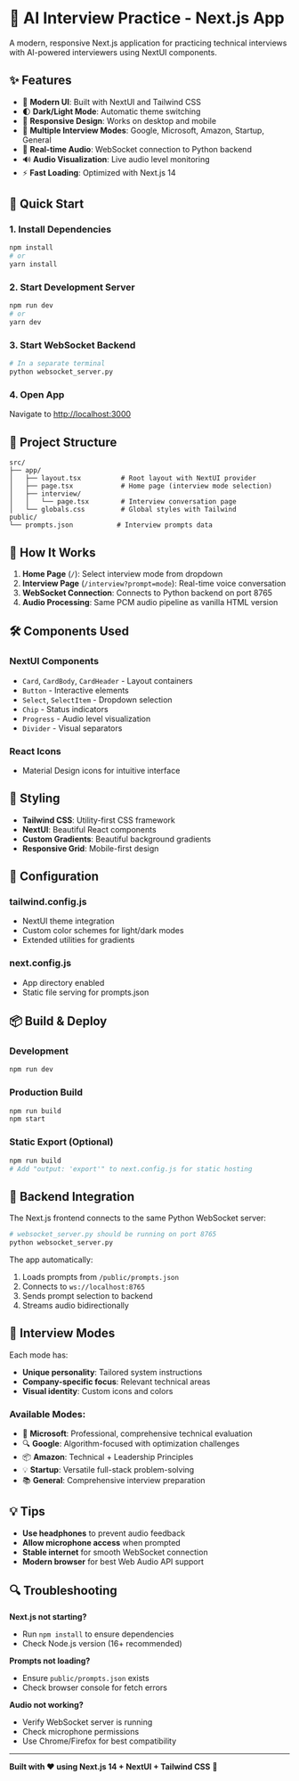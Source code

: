 # 🎤 AI Interview Practice - Next.js App

A modern, responsive Next.js application for practicing technical interviews with AI-powered interviewers using NextUI components.

## ✨ Features

- 🎨 **Modern UI**: Built with NextUI and Tailwind CSS
- 🌓 **Dark/Light Mode**: Automatic theme switching
- 📱 **Responsive Design**: Works on desktop and mobile
- 🎯 **Multiple Interview Modes**: Google, Microsoft, Amazon, Startup, General
- 🎤 **Real-time Audio**: WebSocket connection to Python backend
- 🔊 **Audio Visualization**: Live audio level monitoring
- ⚡ **Fast Loading**: Optimized with Next.js 14

## 🚀 Quick Start

### 1. Install Dependencies
```bash
npm install
# or
yarn install
```

### 2. Start Development Server
```bash
npm run dev
# or
yarn dev
```

### 3. Start WebSocket Backend
```bash
# In a separate terminal
python websocket_server.py
```

### 4. Open App
Navigate to [http://localhost:3000](http://localhost:3000)

## 📁 Project Structure

```
src/
├── app/
│   ├── layout.tsx          # Root layout with NextUI provider
│   ├── page.tsx            # Home page (interview mode selection)
│   ├── interview/
│   │   └── page.tsx        # Interview conversation page
│   └── globals.css         # Global styles with Tailwind
public/
└── prompts.json           # Interview prompts data
```

## 🎯 How It Works

1. **Home Page** (`/`): Select interview mode from dropdown
2. **Interview Page** (`/interview?prompt=mode`): Real-time voice conversation
3. **WebSocket Connection**: Connects to Python backend on port 8765
4. **Audio Processing**: Same PCM audio pipeline as vanilla HTML version

## 🛠️ Components Used

### NextUI Components
- `Card`, `CardBody`, `CardHeader` - Layout containers
- `Button` - Interactive elements
- `Select`, `SelectItem` - Dropdown selection
- `Chip` - Status indicators
- `Progress` - Audio level visualization
- `Divider` - Visual separators

### React Icons
- Material Design icons for intuitive interface

## 🎨 Styling

- **Tailwind CSS**: Utility-first CSS framework
- **NextUI**: Beautiful React components
- **Custom Gradients**: Beautiful background gradients
- **Responsive Grid**: Mobile-first design

## 🔧 Configuration

### tailwind.config.js
- NextUI theme integration
- Custom color schemes for light/dark modes
- Extended utilities for gradients

### next.config.js
- App directory enabled
- Static file serving for prompts.json

## 📦 Build & Deploy

### Development
```bash
npm run dev
```

### Production Build
```bash
npm run build
npm start
```

### Static Export (Optional)
```bash
npm run build
# Add "output: 'export'" to next.config.js for static hosting
```

## 🔌 Backend Integration

The Next.js frontend connects to the same Python WebSocket server:

```python
# websocket_server.py should be running on port 8765
python websocket_server.py
```

The app automatically:
1. Loads prompts from `/public/prompts.json`
2. Connects to `ws://localhost:8765`
3. Sends prompt selection to backend
4. Streams audio bidirectionally

## 🎯 Interview Modes

Each mode has:
- **Unique personality**: Tailored system instructions
- **Company-specific focus**: Relevant technical areas
- **Visual identity**: Custom icons and colors

### Available Modes:
- 🏢 **Microsoft**: Professional, comprehensive technical evaluation
- 🔍 **Google**: Algorithm-focused with optimization challenges
- 📦 **Amazon**: Technical + Leadership Principles
- 💡 **Startup**: Versatile full-stack problem-solving
- 📚 **General**: Comprehensive interview preparation

## 💡 Tips

- **Use headphones** to prevent audio feedback
- **Allow microphone access** when prompted
- **Stable internet** for smooth WebSocket connection
- **Modern browser** for best Web Audio API support

## 🔍 Troubleshooting

**Next.js not starting?**
- Run `npm install` to ensure dependencies
- Check Node.js version (16+ recommended)

**Prompts not loading?**
- Ensure `public/prompts.json` exists
- Check browser console for fetch errors

**Audio not working?**
- Verify WebSocket server is running
- Check microphone permissions
- Use Chrome/Firefox for best compatibility

---

**Built with ❤️ using Next.js 14 + NextUI + Tailwind CSS** 🚀 